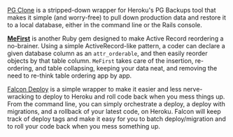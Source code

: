 [PG Clone](https://github.com/sashafklein/pgclone) is a stripped-down wrapper for Heroku's PG Backups tool that makes it simple (and worry-free) to pull down production data and restore it to a local database, either in the command line or the Rails console.

[**MeFirst**](https://github.com/sashafklein/me_first) is another Ruby gem designed to make Active Record reordering a no-brainer. Using a simple ActiveRecord-like pattern, a coder can declare a given database column as an `attr_orderable`, and then easily reorder objects by that table column. `MeFirst` takes care of the insertion, re-ordering, and table collapsing, keeping your data neat, and removing the need to re-think table ordering app by app.

[Falcon Deploy](https://github.com/sashafklein/falcon) is a simple wrapper to make it easier and less nerve-wracking to deploy to Heroku and roll code back when you mess things up. From the command line, you can simply orchestrate a deploy, a deploy with migrations, and a rollback of your latest code, on Heroku. Falcon will keep track of deploy tags and make it easy for you to batch deploy/migration and to roll your code back when you mess something up.